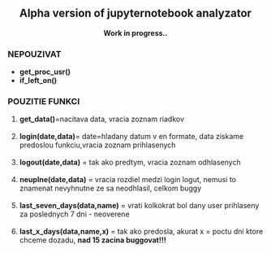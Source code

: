 <div align=center>

<h2>Alpha version of jupyternotebook analyzator</h2>
<p><b>Work in progress..</b></p>
</div>
<div align=left>
<p>
	<h3><b>NEPOUZIVAT</b></h3>
	<ul>
		<li>
			<b>get_proc_usr()</b>
		</li>
		<li>
			<b>if_left_on()</b>
		</li>
	</ul>
</p>



<p>
	<h3><b>POUZITIE FUNKCI</b></h3>
	<ol>
		<li>
			<b>get_data()</b>=nacitava data, vracia zoznam riadkov
		</li>
		<br>
		<li>
			<b>login(date,data)</b>= date=hladany datum v en formate, data ziskame predoslou funkciu,vracia zoznam prihlasenych
		</li>
		<br>
		<li>
			<b>logout(date,data)</b> = tak ako predtym, vracia zoznam odhlasenych
		</li>
		<br>
		<li>
			<b>neuplne(date,data)</b> = vracia rozdiel medzi login logut, nemusi to znamenat nevyhnutne ze sa neodhlasil, celkom buggy
		</li>
		<br>
		<li>
			<b>last_seven_days(data,name)</b> = vrati kolkokrat bol dany user prihlaseny za poslednych 7 dni - neoverene
		</li>
		<br>
		<li>
			<b>last_x_days(data,name,x)</b> = tak ako predosla, akurat x = poctu dni ktore chceme dozadu, <b>nad 15 zacina buggovat!!!</b>
		</li>
	</ol
</div>
